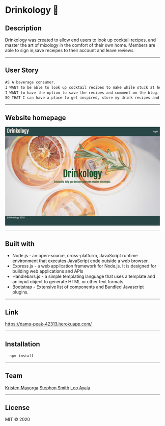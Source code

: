 # Drinkology :tropical_drink:

## Description 
Drinkology was created to allow end users to look up cocktail recipes, and master the art of mixology in the comfort of their own home.
Members are able to sign in,save receipes to their account and leave reviews.

---

## User Story 
  ```bash
AS A beverage consumer. 
I WANT to be able to look up cocktail recipes to make while stuck at home during this pandemic. 
I WANT to have the option to save the recipes and comment on the blog. 
SO THAT I can have a place to get inspired, store my drink recipes and leave reviews for other members to view. 
 ```

---
## Website homepage

![Homepage](public/images/homepage.png)

---
## Built with 

* Node.js - an open-source, cross-platform, JavaScript runtime environment that executes JavaScript code outside a web browser.
* Express.js - a web application framework for Node.js. It is designed for building web applications and APIs
* Handlebars.js - a simple templating language that uses a template and an input object to generate HTML or other text formats.
* Bootstrap - Extensive list of components and Bundled Javascript plugins.

---

## Link 

https://damp-peak-42313.herokuapp.com/

---

## Installation 

```bash
  npm install 
  ```

  ---

## Team

[Kristen Mayorga](https://github.com/Mayorgak)
[Stephon Smith](https://github.com/SmithBWare89)
[Leo Ayala](https://github.com/leo-ayala)

---

## License 
MIT © 2020

